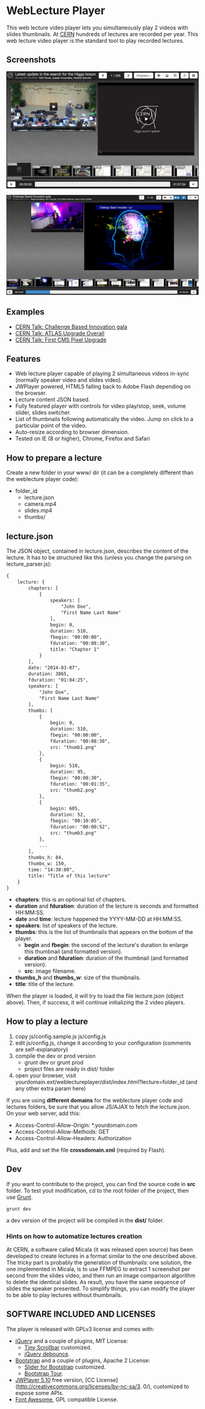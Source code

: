 WebLecture Player
===

This web lecture video player lets you simultaneously play 2 videos with slides thumbnails.
At [CERN](www.cern.ch) hundreds of lectures are recorded per year. This web lecture video player is the standard tool to play recorded lectures.

## Screenshots

![1st screenshot](player.jpg)

![2nd screenshot](player2.jpg)

## Examples

* [CERN Talk: Challenge Based Innovation gala](http://cds.cern.ch/record/1667604)
* [CERN Talk: ATLAS Upgrade Overall](http://cds.cern.ch/record/1670507)
* [CERN Talk: First CMS Pixel Upgrade](http://cds.cern.ch/record/1670319)

## Features

* Web lecture player capable of playing 2 simultaneous videos in-sync (normally speaker video and slides video).
* JWPlayer powered, HTML5 falling back to Adobe Flash depending on the browser.
* Lecture content JSON based.
* Fully featured player with controls for video play/stop, seek, volume slider, slides switcher.
* List of thumbnails following automatically the video. Jump on click to a particular point of the video.
* Auto-resize according to browser dimension.
* Tested on IE (8 or higher), Chrome, Firefox and Safari

## How to prepare a lecture

Create a new folder in your www/ dir (it can be a completely different than the weblecture player code):

* folder_id
    * lecture.json
    * camera.mp4
    * slides.mp4
    * thumbs/

## lecture.json

The JSON object, contained in lecture.json, describes the content of the lecture. It has to be structured like this (unless you change the parsing on lecture_parser.js):

    {
        lecture: {
            chapters: [
                {
                    speakers: [
                        "John Doe",
                        "First Name Last Name"
                    ],
                    begin: 0,
                    duration: 510,
                    fbegin: "00:00:00",
                    fduration: "00:08:30",
                    title: "Chapter 1"
                }
            ],
            date: "2014-03-07",
            duration: 3865,
            fduration: "01:04:25",
            speakers: [
                "John Doe",
                "First Name Last Name"
            ],
            thumbs: [
                {
                    begin: 0,
                    duration: 510,
                    fbegin: "00:00:00",
                    fduration: "00:08:30",
                    src: "thumb1.png"
                },
                {
                    begin: 510,
                    duration: 95,
                    fbegin: "00:08:30",
                    fduration: "00:01:35",
                    src: "thumb2.png"
                },
                {
                    begin: 605,
                    duration: 52,
                    fbegin: "00:10:05",
                    fduration: "00:00:52",
                    src: "thumb3.png"
                },
                ...
            ],
            thumbs_h: 84,
            thumbs_w: 150,
            time: "14:30:00",
            title: "Title of this lecture"
        }
    }

* **chapters**: this is an optional list of chapters.
* **duration** and **fduration**: duration of the lecture is seconds and formatted HH:MM:SS.
* **date** and **time**: lecture happened the YYYY-MM-DD at HH:MM:SS.
* **speakers**: list of speakers of the lecture.
* **thumbs**: this is the list of thumbnails that appears on the bottom of the player.
    * **begin** and **fbegin**: the second of the lecture's duration to enlarge this thumbnail (and formatted version).
    * **duration** and **fduration**: duration of the thumbnail (and formatted version).
    * **src**: image filename.
* **thumbs_h** and **thumbs_w**: size of the thumbnails.
* **title**: title of the lecture.

When the player is loaded, it will try to load the file lecture.json (object above). Then, if success, it will continue initializing the 2 video players.

## How to play a lecture

1. copy js/config.sample.js js/config.js
2. edit js/config.js, change it according to your configuration (comments are self-explanatory)
3. compile the dev or prod version
    * grunt dev or grunt prod
    * project files are ready in dist/ folder
4. open your browser, visit yourdomain.ext/weblectureplayer/dist/index.html?lecture=folder_id (and any other extra param here)

If you are using **different domains** for the weblecture player code and lectures folders, be sure that you allow JS/AJAX to fetch the lecture.json. On your web server, add this:

* Access-Control-Allow-Origin: *.yourdomain.com
* Access-Control-Allow-Methods: GET
* Access-Control-Allow-Headers: Authorization

Plus, add and set the file **crossdomain.xml** (required by Flash).

## Dev

If you want to contribute to the project, you can find the source code in **src** folder.
To test yout modification, cd to the root folder of the project, then use [Grunt](http://gruntjs.com/).

    grunt dev

a dev version of the project will be compiled in the **dist/** folder.

### Hints on how to automatize lectures creation

At CERN, a software called Micala (it was released open source) has been developed to create lectures in a format similar to the one described above.
The tricky part is probably the generation of thumbnails: one solution, the one implemented in Micala, is to use FFMPEG to extract 1 screenshot per second from the slides video, and then run an image comparison algorithm to delete the identical slides. As result, you have the same sequence of slides the speaker presented.
To simplify things, you can modify the player to be able to play lectures without thumbnails.

## SOFTWARE INCLUDED AND LICENSES

The player is released with GPLv3 license and comes with:

* [jQuery](https://jquery.org/license/) and a couple of plugins, MIT License:
    + [Tiny Scrollbar](http://baijs.nl/tinyscrollbar/) customized.
    + [jQuery debounce](http://benalman.com/projects/jquery-throttle-debounce-plugin/).
* [Bootstrap](http://getbootstrap.com) and a couple of plugins, Apache 2 License:
    + [Slider for Bootstrap](http://www.eyecon.ro/bootstrap-slider/) customized.
    + [Bootstrap Tour](http://bootstraptour.com/).
* [JWPlayer 5.10](http://developer.longtailvideo.com) free version, [CC License](http://creativecommons.org/licenses/by-nc-sa/3.
0/), customized to expose some APIs.
* [Font Awesome](http://fortawesome.github.io/Font-Awesome/license/), GPL compatible License.
